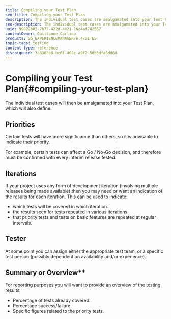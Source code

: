 ```yaml
---
title: Compiling your Test Plan
seo-title: Compiling your Test Plan
description: The individual test cases are amalgamated into your Test Plan
seo-description: The individual test cases are amalgamated into your Test Plan
uuid: 99822b02-7b75-422d-ae21-16c4af742567
contentOwner: Guillaume Carlino
products: SG_EXPERIENCEMANAGER/6.4/SITES
topic-tags: testing
content-type: reference
discoiquuid: 3a8302e8-bc61-402c-a9f2-5db3dfa6dd6d
---
```


# Compiling your Test Plan{#compiling-your-test-plan}

The individual test cases will then be amalgamated into your Test Plan, which will also define:

## Priorities
Certain tests will have more significance than others, so it is advisable to indicate their priority.

For example, certain tests can affect a Go / No-Go decision, and therefore must be confirmed with every interim release tested.

## Iterations

If your project uses any form of development iteration (involving multiple releases being made available) then you may need or want an indication of the results for each iteration. This can be used to indicate:

* which tests will be covered in which iteration.
* the results seen for tests repeated in various iterations. 
* that priority tests and tests on basic features are repeated at regular intervals.

## Tester 

At some point you can assign either the appropriate test team, or a specific test person (possibly dependent on availability and/or experience).

## Summary or Overview** 

For reporting purposes you will want to provide an overview of the testing results:

* Percentage of tests already covered.
* Percentage success/failure.
* Specific figures related to the priority tests.